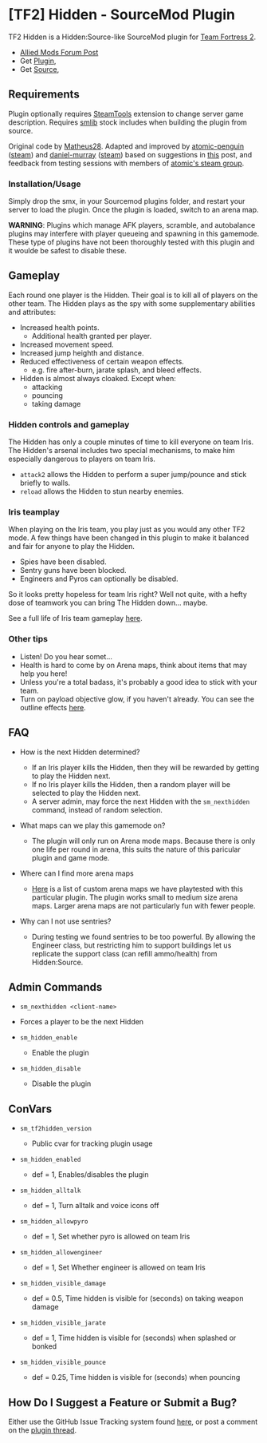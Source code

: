 # [TF2] Hidden - SourceMod Plugin 

TF2 Hidden is a Hidden:Source-like SourceMod plugin for [Team Fortress 2](http://www.teamfortress.com/).

* [Allied Mods Forum Post](https://forums.alliedmods.net/showthread.php?p=1880477#post1880477)
* Get [Plugin](https://forums.alliedmods.net/attachment.php?attachmentid=115025&d=1359143203),
* Get [Source](https://github.com/atomic-penguin/sm-hidden),

## Requirements

Plugin optionally requires [SteamTools](http://forums.alliedmods.net/showthread.php?t=129763) extension to change server game description.
Requires [smlib](https://github.com/bcserv/smlib) stock includes when building the plugin from source.

Original code by [Matheus28](http://forums.alliedmods.net/showthread.php?t=143577).  Adapted and improved by [atomic-penguin](https://github.com/atomic-penguin)
([steam](http://steamcommunity.com/id/atomic-penguin/)) and [daniel-murray](https://github.com/daniel-murray) ([steam](http://steamcommunity.com/id/smileydan2/))
based on suggestions in [this](http://forums.alliedmods.net/showpost.php?p=1770153&postcount=133) post, and feedback from testing sessions with members of
[atomic's steam group](http://steamcommunity.com/groups/PenguinsPub).

### Installation/Usage

Simply drop the smx, in your Sourcemod plugins folder, and restart your server to load the plugin.
Once the plugin is loaded, switch to an arena map.

**WARNING**:  Plugins which manage AFK players, scramble, and autobalance plugins may interfere with
player queueing and spawning in this gamemode.  These type of plugins have not been thoroughly tested
with this plugin and it woulde be safest to disable these.

## Gameplay

Each round one player is the Hidden. Their goal is to kill all of players on the other team.
The Hidden plays as the spy with some supplementary abilities and attributes:

* Increased health points.
  - Additional health granted per player.
* Increased movement speed.
* Increased jump heighth and distance.
* Reduced effectiveness of certain weapon effects.
  - e.g. fire after-burn, jarate splash, and bleed effects.
* Hidden is almost always cloaked.  Except when:
  - attacking
  - pouncing
  - taking damage

### Hidden controls and gameplay

The Hidden has only a couple minutes of time to kill everyone on team Iris.
The Hidden's arsenal includes two special mechanisms, to make him
especially dangerous to players on team Iris.

* `attack2` allows the Hidden to perform a super jump/pounce and stick briefly to walls.
* `reload` allows the Hidden to stun nearby enemies.

### Iris teamplay

When playing on the Iris team, you play just as you would any other TF2 mode.  A few
things have been changed in this plugin to make it balanced and fair for anyone to play the Hidden.

* Spies have been disabled.
* Sentry guns have been blocked.
* Engineers and Pyros can optionally be disabled.

So it looks pretty hopeless for team Iris right?  Well not quite, with a hefty dose of teamwork
you can bring The Hidden down... maybe.

See a full life of Iris team gameplay [here](https://www.youtube.com/watch?v=H8WquUK2kLI).

### Other tips

* Listen! Do you hear somet...
* Health is hard to come by on Arena maps, think about items that may help you here!
* Unless you're a total badass, it's probably a good idea to stick with your team.
* Turn on payload objective glow, if you haven't already. You can see the outline effects
  [here](https://www.youtube.com/watch?v=nJN_dUMeeaQ).

## FAQ

* How is the next Hidden determined?
  - If an Iris player kills the Hidden, then they will be rewarded by getting to play the Hidden next.
  - If no Iris player kills the Hidden, then a random player will be selected to play the Hidden next.
  - A server admin, may force the next Hidden with the `sm_nexthidden` command, instead of random selection.

* What maps can we play this gamemode on?
  - The plugin will only run on Arena mode maps.  Because there is only one life per round in arena,
    this suits the nature of this paricular plugin and game mode.

* Where can I find more arena maps
  - [Here](https://gist.github.com/4605750) is a list of custom arena maps we have playtested
    with this particular plugin.  The plugin works small to medium size arena maps.  Larger
    arena maps are not particularly fun with fewer people.

* Why can I not use sentries?
  - During testing we found sentries to be too powerful.  By allowing the Engineer class,
   but restricting him to support buildings let us replicate the support class (can refill ammo/health)
   from Hidden:Source.
   

## Admin Commands

* `sm_nexthidden <client-name>`
 - Forces a player to be the next Hidden

* `sm_hidden_enable`
  - Enable the plugin

* `sm_hidden_disable`
  - Disable the plugin

## ConVars

* `sm_tf2hidden_version`
  - Public cvar for tracking plugin usage

* `sm_hidden_enabled`
  - def = 1, Enables/disables the plugin

* `sm_hidden_alltalk`
  - def = 1, Turn alltalk and voice icons off

* `sm_hidden_allowpyro`
  - def = 1, Set whether pyro is allowed on team Iris

* `sm_hidden_allowengineer`
  - def = 1, Set Whether engineer is allowed on team Iris

* `sm_hidden_visible_damage`
  - def = 0.5, Time hidden is visible for (seconds) on taking weapon damage

* `sm_hidden_visible_jarate`
  - def = 1, Time hidden is visible for (seconds) when splashed or bonked

* `sm_hidden_visible_pounce`
  - def = 0.25, Time hidden is visible for (seconds) when pouncing

## How Do I Suggest a Feature or Submit a Bug?

Either use the GitHub Issue Tracking system found
[here](https://github.com/atomic-penguin/sm-hidden/issues?state=open), or
post a comment on the [plugin thread]().
